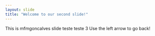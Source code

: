```yaml
---
layout: slide
title: "Welcome to our second slide!"
---
```

This is mfmgoncalves slide teste 
teste 3
Use the left arrow to go back!
